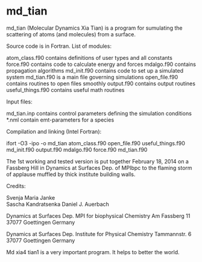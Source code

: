 md_tian
=======

md_tian (Molecular Dynamics Xia Tian) is a program for sumulating the scattering of atoms (and molecules) 
from a surface. 

Source code is in Fortran.
List of modules:

atom_class.f90		contains definitions of user types and all constants
force.f90		contains code to calculate energy and forces
mdalgo.f90		contains propagation algorithms
md_init.f90		contains code to set up a simulated system
md_tian.f90		is a main file governing simulations
open_file.f90		contains routines to open files smoothly
output.f90		contains output routines
useful_things.f90	contains useful math routines

Input files:

md_tian.inp	contains control parameters defining the simulation conditions
*.nml		contain emt-parameters for a species

Compilation and linking (Intel Fortran):

ifort -O3 -ipo -o md_tian atom_class.f90 open_file.f90 useful_things.f90 md_init.f90 output.f90 mdalgo.f90 force.f90 md_tian.f90


The 1st working and tested version is put together February 18, 2014 
on a Fassberg Hill in Dynamics at Surfaces Dep. of MPIbpc
to the flaming storm of applause muffled by thick institute building walls.

Credits:

Svenja Maria Janke	
Sascha Kandratsenka
Daniel J. Auerbach

Dynamics at Surfaces Dep.
MPI for biophysical Chemistry
Am Fassberg 11
37077 Goettingen
Germany

Dynamics at Surfaces Dep.
Institute for Physical Chemistry
Tammannstr. 6
37077 Goettingen
Germany

Md xia4 tian1 is a very important program. It helps to better the world.
